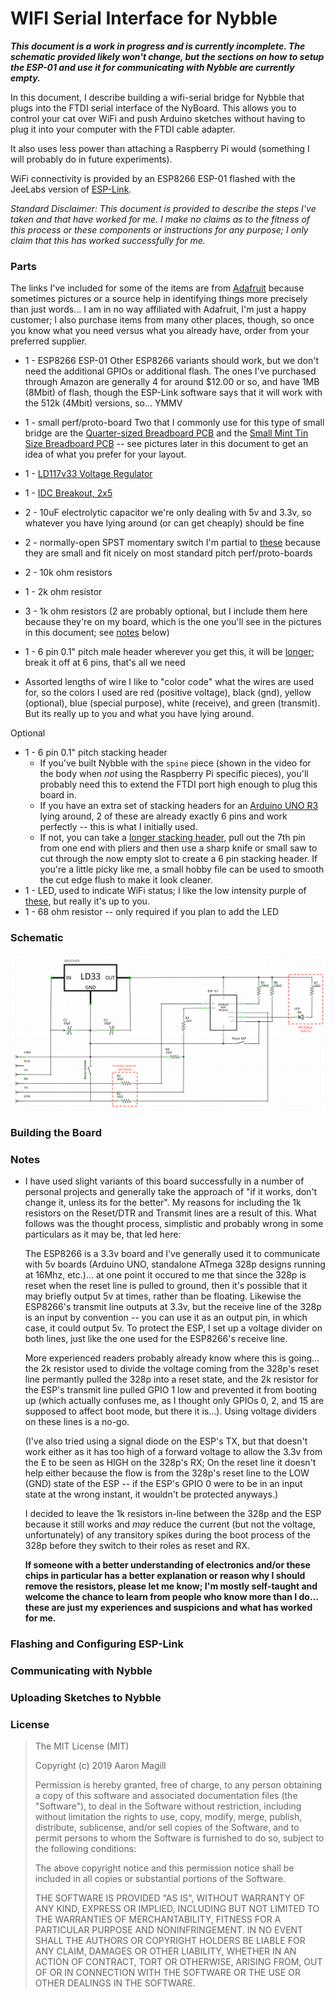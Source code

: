 # WIFI Serial Interface for Nybble

***This document is a work in progress and is currently incomplete. The schematic provided likely won't change, but the sections on how to setup the ESP-01 and use it for communicating with Nybble are currently empty.***

In this document, I describe building a wifi-serial bridge for Nybble that plugs into the FTDI serial interface of the NyBoard. This allows you to control your cat over WiFi and push Arduino sketches without having to plug it into your computer with the FTDI cable adapter.

It also uses less power than attaching a Raspberry Pi would (something I will probably do in future experiments).

WiFi connectivity is provided by an ESP8266 ESP-01 flashed with the JeeLabs version of [ESP-Link](http://github.com/jeelabs/esp-link).

*Standard Disclaimer: This document is provided to describe the steps I've taken and that have worked for me. I make no claims as to the fitness of this process or these components or instructions for any purpose; I only claim that this has worked successfully for me.*

### Parts

The links I've included for some of the items are from [Adafruit](https://www.adafruit.com) because sometimes pictures or a source help in identifying things more precisely than just words... I am in no way affiliated with Adafruit, I'm just a happy customer; I also purchase items from many other places, though, so once you know what you need versus what you already have, order from your preferred supplier.

* 1 - ESP8266 ESP-01
    Other ESP8266 variants should work, but we don't need the additional GPIOs or additional flash. The ones I've purchased through Amazon are generally 4 for around $12.00 or so, and have 1MB (8Mbit) of flash, though the ESP-Link software says that it will work with the 512k (4Mbit) versions, so... YMMV
* 1 - small perf/proto-board
    Two that I commonly use for this type of small bridge are the [Quarter-sized Breadboard PCB](https://www.adafruit.com/product/1608) and the [Small Mint Tin Size Breadboard PCB](https://www.adafruit.com/product/1214) -- see pictures later in this document to get an idea of what you prefer for your layout.
* 1 - [LD117v33 Voltage Regulator](https://www.adafruit.com/product/2165)
* 1 - [IDC Breakout, 2x5](https://www.adafruit.com/product/2102)
* 2 - 10uF electrolytic capacitor
    we're only dealing with 5v and 3.3v, so whatever you have lying around (or can get cheaply) should be fine
* 2 - normally-open SPST momentary switch
    I'm partial to [these](https://www.adafruit.com/product/1489) because they are small and fit nicely on most standard pitch perf/proto-boards
* 2 - 10k ohm resistors
* 1 - 2k ohm resistor
* 3 - 1k ohm resistors
    (2 are probably optional, but I include them here because they're on my board, which is the one you'll see in the pictures in this document; see [notes](#Notes) below)
* 1 - 6 pin 0.1" pitch male header
    wherever you get this, it will be [longer](https://www.adafruit.com/product/392); break it off at 6 pins, that's all we need

* Assorted lengths of wire
    I like to "color code" what the wires are used for, so the colors I used are red (positive voltage), black (gnd), yellow (optional), blue (special purpose), white (receive), and green (transmit). But its really up to you and what you have lying around.

Optional
* 1 - 6 pin 0.1" pitch stacking header
    * If you've built Nybble with the `spine` piece (shown in the video for the body when *not* using the Raspberry Pi specific pieces), you'll probably need this to extend the FTDI port high enough to plug this board in.
    * If you have an extra set of stacking headers for an [Arduino UNO R3](https://www.adafruit.com/product/85) lying around, 2 of these are already exactly 6 pins and work perfectly -- this is what I initially used.
    * If not, you can take a [longer stacking header](https://www.adafruit.com/product/3366), pull out the 7th pin from one end with pliers and then use a sharp knife or small saw to cut through the now empty slot to create a 6 pin stacking header. If you're a little picky like me, a small hobby file can be used to smooth the cut edge flush to make it look cleaner.
* 1 - LED, used to indicate WiFi status; I like the low intensity purple of [these](https://www.adafruit.com/product/1793), but really it's up to you.
* 1 - 68 ohm resistor -- only required if you plan to add the LED


### Schematic

![Schematic](Schematic.png "Wifi-Serial Bridge")

### Building the Board

### Notes

* I have used slight variants of this board successfully in a number of personal projects and generally take the approach of "if it works, don't change it, unless its for the better". My reasons for including the 1k resistors on the Reset/DTR and Transmit lines are a result of this. What follows was the thought process, simplistic and probably wrong in some particulars as it may be, that led here:

    The ESP8266 is a 3.3v board and I've generally used it to communicate with 5v boards (Arduino UNO, standalone ATmega 328p designs running at 16Mhz, etc.)... at one point it occured to me that since the 328p is reset when the reset line is pulled to ground, then it's possible that it may briefly output 5v at times, rather than be floating. Likewise the ESP8266's transmit line outputs at 3.3v, but the receive line of the 328p is an input by convention -- you can use it as an output pin, in which case, it could output 5v. To protect the ESP, I set up a voltage divider on both lines, just like the one used for the ESP8266's receive line.

    More experienced readers probably already know where this is going... the 2k resistor used to divide the voltage coming from the 328p's reset line permantly pulled the 328p into a reset state, and the 2k resistor for the ESP's transmit line pulled GPIO 1 low and prevented it from booting up (which actually confuses me, as I thought only GPIOs 0, 2, and 15 are supposed to affect boot mode, but there it is...). Using voltage dividers on these lines is a no-go.

    (I've also tried using a signal diode on the ESP's TX, but that doesn't work either as it has too high of a forward voltage to allow the 3.3v from the E to be seen as HIGH on the 328p's RX; On the reset line it doesn't help either because the flow is from the 328p's reset line to the LOW (GND) state of the ESP -- if the ESP's GPIO 0 were to be in an input state at the wrong instant, it wouldn't be protected anyways.)

    I decided to leave the 1k resistors in-line between the 328p and the ESP because it still works and *may* reduce the current (but not the voltage, unfortunately) of any transitory spikes during the boot process of the 328p before they switch to their roles as reset and RX.

    **If someone with a better understanding of electronics and/or these chips in particular has a better explanation or reason why I should remove the resistors, please let me know; I'm mostly self-taught and welcome the chance to learn from people who know more than I do... these are just my experiences and suspicions and what has worked for me.**

### Flashing and Configuring ESP-Link

### Communicating with Nybble

### Uploading Sketches to Nybble

### License

> The MIT License (MIT)
>
> Copyright (c) 2019 Aaron Magill
>
> Permission is hereby granted, free of charge, to any person obtaining a copy
> of this software and associated documentation files (the "Software"), to deal
> in the Software without restriction, including without limitation the rights
> to use, copy, modify, merge, publish, distribute, sublicense, and/or sell
> copies of the Software, and to permit persons to whom the Software is
> furnished to do so, subject to the following conditions:
>
> The above copyright notice and this permission notice shall be included in
> all copies or substantial portions of the Software.
>
> THE SOFTWARE IS PROVIDED "AS IS", WITHOUT WARRANTY OF ANY KIND, EXPRESS OR
> IMPLIED, INCLUDING BUT NOT LIMITED TO THE WARRANTIES OF MERCHANTABILITY,
> FITNESS FOR A PARTICULAR PURPOSE AND NONINFRINGEMENT. IN NO EVENT SHALL THE
> AUTHORS OR COPYRIGHT HOLDERS BE LIABLE FOR ANY CLAIM, DAMAGES OR OTHER
> LIABILITY, WHETHER IN AN ACTION OF CONTRACT, TORT OR OTHERWISE, ARISING FROM,
> OUT OF OR IN CONNECTION WITH THE SOFTWARE OR THE USE OR OTHER DEALINGS IN
> THE SOFTWARE.
